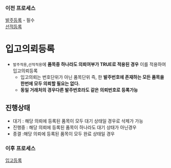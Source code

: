 ### 이전 프로세스

[발주등록](./발주등록.md#발주등록) - 필수<br>
[선적등록]()

# 입고의뢰등록

- `발주적용`,`선적적용`에 **품목중 하나라도 의뢰여부가 TRUE로 적용된 경우** 이를 적용하여 입고의뢰등록
  - 입고의뢰는 번호단위가 아닌 품목단위 즉, 한 **발주번호에 존재하는 모든 품목을 한번에 모두 의뢰할 필요는 없다.**
  - **동일 거래처의 경우다른 발주번호라도 같은 의뢰번호로 등록가능**

## 진행상태

- 대기 : 해당 의뢰에 등록된 품목이 모두 대기 상태일 경우로 삭제가 가능
- 진행중 : 해당 의뢰에 등록된 품목이 하나라도 대기 상태가 아닌경우
- 종결 :해당 의뢰에 등록된 품목이 모두 완료 상태일 경우

### 이후 프로세스

[입고등록](./입고등록.md#입고등록)
